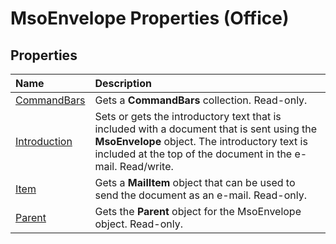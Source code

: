 
# MsoEnvelope Properties (Office)

## Properties



|**Name**|**Description**|
|:-----|:-----|
| [CommandBars](ac2a7180-044a-e945-98f9-1d2fa76e7cb8.md)|Gets a  **CommandBars** collection. Read-only.|
| [Introduction](f37129d4-2a68-1623-272b-f71dfdeec59b.md)|Sets or gets the introductory text that is included with a document that is sent using the  **MsoEnvelope** object. The introductory text is included at the top of the document in the e-mail. Read/write.|
| [Item](cc13343c-dea5-152f-b123-441a4120c22c.md)|Gets a  **MailItem** object that can be used to send the document as an e-mail. Read-only.|
| [Parent](fd0cf402-df20-6429-bd61-dfa54ca90fe6.md)|Gets the  **Parent** object for the MsoEnvelope object. Read-only.|
